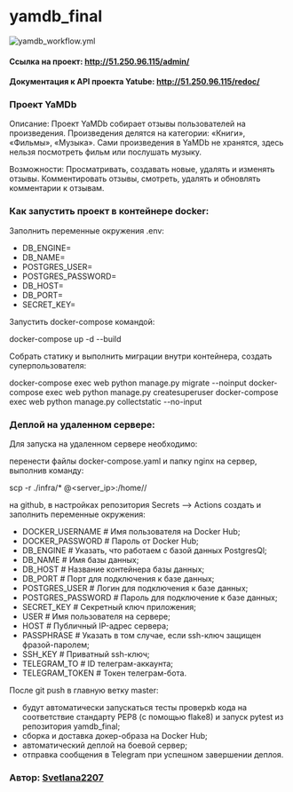 # yamdb_final

![yamdb_workflow.yml](https://github.com/Svetlana2207/yamdb_final/actions/workflows/yamdb_workflow.yml/badge.svg)

#### Ссылка на проект: http://51.250.96.115/admin/

#### Документация к API проекта Yatube: http://51.250.96.115/redoc/ 
 

### Проект YaMDb
Описание:
Проект YaMDb собирает отзывы пользователей на произведения. Произведения делятся на категории: «Книги», «Фильмы», «Музыка». Сами произведения в YaMDb не хранятся, здесь нельзя посмотреть фильм или послушать музыку.

Возможности:
Просматривать, создавать новые, удалять и изменять отзывы.
Комментировать отзывы, смотреть, удалять и обновлять комментарии к отзывам.

### Как запустить проект в контейнере docker:

Заполнить переменные окружения .env:

- DB_ENGINE=
- DB_NAME=
- POSTGRES_USER=
- POSTGRES_PASSWORD=
- DB_HOST=
- DB_PORT=
- SECRET_KEY=

Запустить docker-compose командой:

docker-compose up -d --build

Собрать статику и выполнить миграции внутри контейнера, создать суперпользователя:

docker-compose exec web python manage.py migrate --noinput
docker-compose exec web python manage.py createsuperuser
docker-compose exec web python manage.py collectstatic --no-input


### Деплой на удаленном сервере:

Для запуска на удаленном сервере необходимо:

перенести файлы docker-compose.yaml и папку nginx на сервер, выполнив команду:

scp -r ./infra/* <username>@<server_ip>:/home/<username>/

на github, в настройках репозитория Secrets --> Actions создать и заполнить переменные окружения:

- DOCKER_USERNAME # Имя пользователя на Docker Hub;
- DOCKER_PASSWORD # Пароль от Docker Hub;
- DB_ENGINE # Указать, что работаем с базой данных PostgresQl;
- DB_NAME # Имя базы данных;
- DB_HOST # Название контейнера базы данных; 
- DB_PORT # Порт для подключения к базе данных;
- POSTGRES_USER # Логин для подключения к базе данных;
- POSTGRES_PASSWORD # Пароль для подключение к базе данных;
- SECRET_KEY # Секретный ключ приложения;
- USER # Имя пользователя на сервере;
- HOST # Публичный IP-адрес сервера;
- PASSPHRASE # Указать в том случае, если ssh-ключ защищен фразой-паролем;
- SSH_KEY # Приватный ssh-ключ;
- TELEGRAM_TO # ID телеграм-аккаунта;
- TELEGRAM_TOKEN # Токен телеграм-бота.


После git push в главную ветку master:

- будут автоматически запускаться тесты проверкb кода на соответствие стандарту PEP8 (с помощью flake8) и запуск pytest из репозитория yamdb_final;
- сборка и доставка докер-образа на Docker Hub;
- автоматический деплой на боевой сервер;
- отправка сообщения в Telegram при успешном завершении деплоя.



### Aвтор: [Svetlana2207](https://github.com/Svetlana2207)

